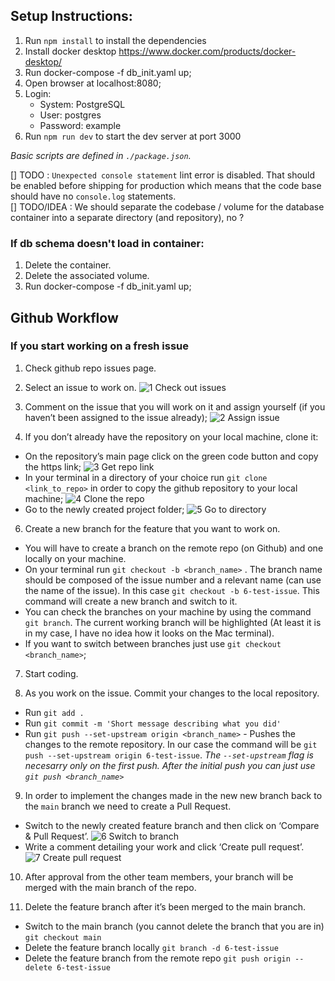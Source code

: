 ## Setup Instructions:

1. Run `npm install` to install the dependencies
2. Install docker desktop https://www.docker.com/products/docker-desktop/
3. Run docker-compose -f db_init.yaml up;  
4. Open browser at localhost:8080;  
5. Login:
    - System: PostgreSQL  
    - User: postgres  
    - Password: example
6. Run `npm run dev` to start the dev server at port 3000

*Basic scripts are defined in `./package.json`.*

[] TODO : `Unexpected console statement` lint error is disabled. That should be enabled before shipping for production which means that the code base should have no `console.log` statements.  
[] TODO/IDEA : We should separate the codebase / volume for the database container into a separate directory (and repository), no ?

### If db schema doesn't load in container:
1. Delete the container.
2. Delete the associated volume.
3. Run docker-compose -f db_init.yaml up;

## Github Workflow
### If you start working on a fresh issue

1. Check github repo issues page.

2. Select an issue to work on.
![1  Check out issues](https://user-images.githubusercontent.com/40914437/224488666-f1be03df-e7b4-4d35-8987-5bdca970fa61.jpg)

3. Comment on the issue that you will work on it and assign yourself (if you haven’t been assigned to the issue already);
![2  Assign issue](https://user-images.githubusercontent.com/40914437/224488691-2b47d069-7510-4244-b88e-493b307cd9fa.jpg)

4. If you don’t already have the repository on your local machine, clone it:
  - On the repository’s main page click on the green code button and copy the https link;
        ![3  Get repo link](https://user-images.githubusercontent.com/40914437/224488739-c342f293-f382-4ed2-aec7-2838e69ea1df.jpg)
  - In your terminal in a directory of your choice run `git clone <link_to_repo>` in order to copy the github repository to your local machine;
![4  Clone the repo](https://user-images.githubusercontent.com/40914437/224488745-25ec0c06-f76b-4e7a-bb20-b89dca5ce4f5.jpg)
  - Go to the newly created project folder;
![5  Go to directory](https://user-images.githubusercontent.com/40914437/224488750-3e270cee-0734-4bc1-90cb-12ae7abce7fd.jpg)

6.  Create a new branch for the feature that you want to work on.
  - You will have to create a branch on the remote repo (on Github) and one locally on your machine.
  - On your terminal run `git checkout -b <branch_name>` . The branch name should be composed of the issue number and a relevant name (can use the name of the issue). In this case `git checkout -b 6-test-issue`. This command will create a new branch and switch to it.
  - You can check the branches on your machine by using the command `git branch`. The current working branch will be highlighted (At least it is in my case, I have no idea how it looks on the Mac terminal).
  - If you want to switch between branches just use `git checkout <branch_name>`;

7. Start coding.

8. As you work on the issue. Commit your changes to the local repository.
  - Run `git add .`
  - Run `git commit -m 'Short message describing what you did'`
  - Run `git push --set-upstream origin <branch_name>`  - Pushes the changes to the remote repository. In our case the command will be `git push --set-upstream origin 6-test-issue`. *The `--set-upstream` flag is necesarry only on the first push. After the initial push you can just use `git push <branch_name>`*

9. In order to implement the changes made in the new new branch back to the `main` branch we need to create a Pull Request.
  - Switch to the newly created feature branch and then click on ‘Compare & Pull Request’.
![6  Switch to branch](https://user-images.githubusercontent.com/40914437/224488810-8d5b029d-f03d-4890-b895-11f3e716603c.jpg)
  - Write a comment detailing your work and click ‘Create pull request’.
![7  Create pull request](https://user-images.githubusercontent.com/40914437/224488821-04d35fd8-f07f-4cfd-b925-0fcd13448ff6.jpg)

10. After approval from the other team members, your branch will be merged with the main branch of the repo.

11. Delete the feature branch after it’s been merged to the main branch.
  - Switch to the main branch (you cannot delete the branch that you are in) `git checkout main`
  - Delete the feature branch locally `git branch -d 6-test-issue`
  - Delete the feature branch from the remote repo `git push origin --delete 6-test-issue`
